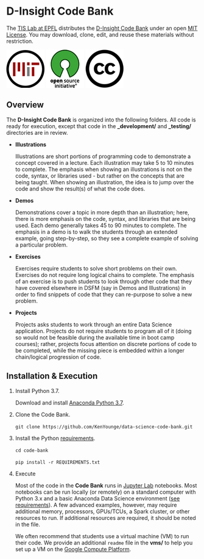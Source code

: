 # D-Insight Code Bank  

The [TIS Lab at EPFL](https://tis.epfl.ch) distributes the [D-Insight Code Bank](https://github.com/d-insight/code-bank/) under an open [MIT License](https://opensource.org/licenses/MIT). You may download, clone, edit, and reuse these materials without restriction.  

![](mit-license.png) ![Open Source Initiative](open-source.png)  ![Creative Commons](creative-commons.png)



## Overview

The __D-Insight Code Bank__ is organized into the following folders. All code is ready for execution, except that code in the **_development/** and **_testing/** directories are in review.


   * __Illustrations__  

      Illustrations are short portions of programming code to demonstrate a concept covered in a lecture. Each illustration may take 5 to 10 minutes to complete. The emphasis when showing an illustrations is not on the code, syntax, or libraries used - but rather on the concepts that are being taught. When showing an illustration, the idea is to jump over the code and show the result(s) of what the code does.

   * __Demos__  

      Demonstrations cover a topic in more depth than an illustration; here, there is more emphasis on the code, syntax, and libraries that are being used. Each demo generally takes 45 to 90 minutes to complete. The emphasis in a demo is to walk the students through an extended example, going step-by-step, so they see a complete example of solving a particular problem.  

   * __Exercises__  

      Exercises require students to solve short problems on their own. Exercises do not require long logical chains to complete. The emphasis of an exercise is to push students to look through other code that they have covered elsewhere in DSFM (say in Demos and Illustrations) in order to find snippets of code that they can re-purpose to solve a new problem.

  * __Projects__  

      Projects asks students to work through an entire Data Science application. Projects do not require students to program all of it (doing so would not be feasible during the available time in boot camp courses); rather, projects focus attention on discrete portions of code to be completed, while the missing piece is embedded within a longer chain/logical progression of code. 

       


## Installation & Execution

1. Install Python 3.7.

    Download and install [Anaconda Python 3.7](https://www.anaconda.com/download/).

2. Clone the Code Bank.

    `git clone https://github.com/KenYounge/data-science-code-bank.git`
    
3. Install the Python [requirements](REQUIREMENTS.txt).

    `cd code-bank`
    
    `pip install -r REQUIREMENTS.txt`  

4. Execute

      Most of the code in the __Code Bank__ runs in [Jupyter Lab](https://jupyter.org/) notebooks. Most notebooks can be run locally (or remotely) on a standard computer with Python 3.x and a basic Anaconda Data Science environment ([see requirements](REQUIREMENTS.txt)). A few advanced examples, however, may require additional memory, processors, GPUs/TCUs, a Spark cluster, or other resources to run. If additional resources are required, it should be noted in the file. 

      We often recommend that students use a virtual machine (VM) to run their code. We provide an additional `readme` file in the __vms/__ to help you set up a VM on the [Google Compute Platform](https://cloud.google.com/).





